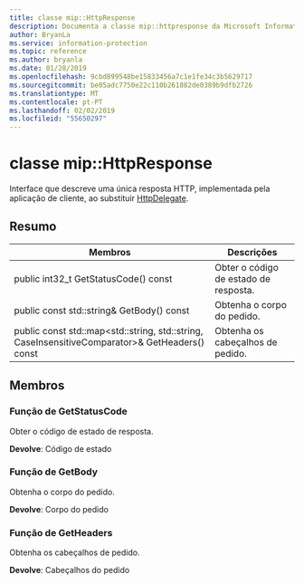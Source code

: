 ```yaml
---
title: classe mip::HttpResponse
description: Documenta a classe mip::httpresponse da Microsoft Information Protection (MIP) SDK.
author: BryanLa
ms.service: information-protection
ms.topic: reference
ms.author: bryanla
ms.date: 01/28/2019
ms.openlocfilehash: 9cbd899548be15833456a7c1e1fe34c3b5629717
ms.sourcegitcommit: be05adc7750e22c110b261882de0389b9dfb2726
ms.translationtype: MT
ms.contentlocale: pt-PT
ms.lasthandoff: 02/02/2019
ms.locfileid: "55650297"
---
```

# <a name="class-miphttpresponse"></a>classe mip::HttpResponse 
Interface que descreve uma única resposta HTTP, implementada pela aplicação de cliente, ao substituir [HttpDelegate](class_mip_httpdelegate.md).
  
## <a name="summary"></a>Resumo
 Membros                        | Descrições                                
--------------------------------|---------------------------------------------
public int32_t GetStatusCode() const  |  Obter o código de estado de resposta.
public const std::string& GetBody() const  |  Obtenha o corpo do pedido.
public const std::map\<std::string, std::string, CaseInsensitiveComparator\>& GetHeaders() const  |  Obtenha os cabeçalhos de pedido.
  
## <a name="members"></a>Membros
  
### <a name="getstatuscode-function"></a>Função de GetStatusCode
Obter o código de estado de resposta.

  
**Devolve**: Código de estado
  
### <a name="getbody-function"></a>Função de GetBody
Obtenha o corpo do pedido.

  
**Devolve**: Corpo do pedido
  
### <a name="getheaders-function"></a>Função de GetHeaders
Obtenha os cabeçalhos de pedido.

  
**Devolve**: Cabeçalhos do pedido